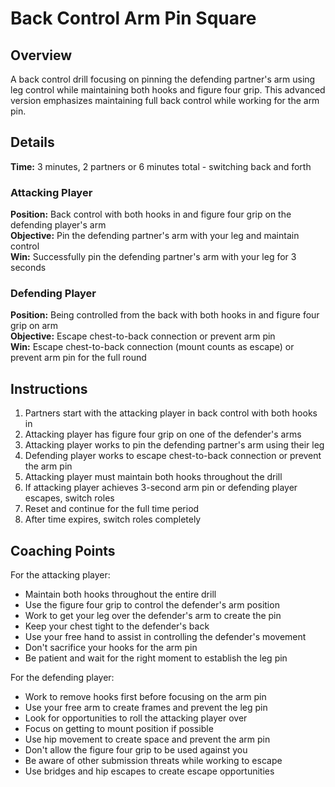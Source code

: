 # Back Control Arm Pin Square

## Overview
A back control drill focusing on pinning the defending partner's arm using leg control while maintaining both hooks and figure four grip. This advanced version emphasizes maintaining full back control while working for the arm pin.

## Details
**Time:** 3 minutes, 2 partners or 6 minutes total - switching back and forth

### Attacking Player
**Position:** Back control with both hooks in and figure four grip on the defending player's arm  
**Objective:** Pin the defending partner's arm with your leg and maintain control  
**Win:** Successfully pin the defending partner's arm with your leg for 3 seconds  

### Defending Player
**Position:** Being controlled from the back with both hooks in and figure four grip on arm  
**Objective:** Escape chest-to-back connection or prevent arm pin  
**Win:** Escape chest-to-back connection (mount counts as escape) or prevent arm pin for the full round  

## Instructions
1. Partners start with the attacking player in back control with both hooks in
2. Attacking player has figure four grip on one of the defender's arms
3. Attacking player works to pin the defending partner's arm using their leg
4. Defending player works to escape chest-to-back connection or prevent the arm pin
5. Attacking player must maintain both hooks throughout the drill
6. If attacking player achieves 3-second arm pin or defending player escapes, switch roles
7. Reset and continue for the full time period
8. After time expires, switch roles completely

## Coaching Points
For the attacking player:
- Maintain both hooks throughout the entire drill
- Use the figure four grip to control the defender's arm position
- Work to get your leg over the defender's arm to create the pin
- Keep your chest tight to the defender's back
- Use your free hand to assist in controlling the defender's movement
- Don't sacrifice your hooks for the arm pin
- Be patient and wait for the right moment to establish the leg pin

For the defending player:
- Work to remove hooks first before focusing on the arm pin
- Use your free arm to create frames and prevent the leg pin
- Look for opportunities to roll the attacking player over
- Focus on getting to mount position if possible
- Use hip movement to create space and prevent the arm pin
- Don't allow the figure four grip to be used against you
- Be aware of other submission threats while working to escape
- Use bridges and hip escapes to create escape opportunities
